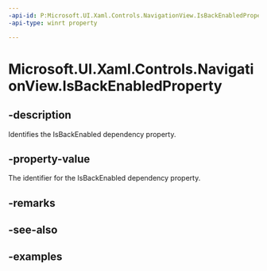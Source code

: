 ```yaml
---
-api-id: P:Microsoft.UI.Xaml.Controls.NavigationView.IsBackEnabledProperty
-api-type: winrt property

---
```

<!-- Property syntax.
public DependencyProperty IsBackEnabledProperty { get; }
-->

# Microsoft.UI.Xaml.Controls.NavigationView.IsBackEnabledProperty


## -description

Identifies the IsBackEnabled dependency property.


## -property-value

The identifier for the IsBackEnabled dependency property.


## -remarks


## -see-also


## -examples


